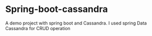 # Spring-boot-cassandra
A demo project with spring boot and Cassandra. I used spring Data Cassandra for CRUD operation
